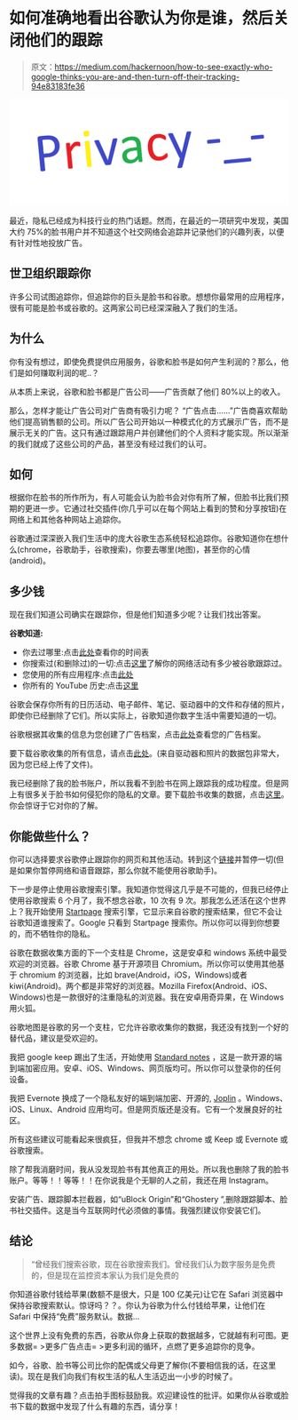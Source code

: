 # 如何准确地看出谷歌认为你是谁，然后关闭他们的跟踪

> 原文：<https://medium.com/hackernoon/how-to-see-exactly-who-google-thinks-you-are-and-then-turn-off-their-tracking-94e83183fe36>

![](img/4f52a67f83d00f3d879563b7fe0246dc.png)

最近，隐私已经成为科技行业的热门话题。然而，在最近的一项研究中发现，美国大约 75%的脸书用户并不知道这个社交网络会追踪并记录他们的兴趣列表，以便有针对性地投放广告。

## **世卫组织跟踪你**

许多公司试图追踪你，但追踪你的巨头是脸书和谷歌。想想你最常用的应用程序，很有可能是脸书或谷歌的。这两家公司已经深深融入了我们的生活。

## **为什么**

你有没有想过，即使免费提供应用服务，谷歌和脸书是如何产生利润的？那么，他们是如何赚取利润的呢..？

从本质上来说，谷歌和脸书都是广告公司——广告贡献了他们 80%以上的收入。

那么，怎样才能让广告公司对广告商有吸引力呢？
“广告点击……”广告商喜欢帮助他们提高销售额的公司。所以广告公司开始以一种模式化的方式展示广告，而不是展示无关的广告。这只有通过跟踪用户并创建他们的个人资料才能实现。所以渐渐的我们就成了这些公司的产品，甚至没有经过我们的认可。

## **如何**

根据你在脸书的所作所为，有人可能会认为脸书会对你有所了解，但脸书比我们预期的更进一步。它通过社交插件(你几乎可以在每个网站上看到的赞和分享按钮)在网络上和其他各种网站上追踪你。

谷歌通过深深嵌入我们生活中的庞大谷歌生态系统轻松追踪你。谷歌知道你在想什么(chrome，谷歌助手，谷歌搜索)，你要去哪里(地图)，甚至你的心情(android)。

## **多少钱**

现在我们知道公司确实在跟踪你，但是他们知道多少呢？让我们找出答案。

**谷歌知道:**

*   你去过哪里:点击[此处](https://www.google.com/maps/timeline?pb)查看你的时间表
*   你搜索过(和删除过)的一切:点击[这里](https://myactivity.google.com/myactivity)了解你的网络活动有多少被谷歌跟踪过。
*   您使用的所有应用程序:点击[此处](https://security.google.com/settings/security/permissions)
*   你所有的 YouTube 历史:点击[这里](https://www.youtube.com/feed/history/search_history)

谷歌会保存你所有的日历活动、电子邮件、笔记、驱动器中的文件和存储的照片，即使你已经删除了它们。所以实际上，谷歌知道你数字生活中需要知道的一切。

谷歌根据其收集的信息为您创建了广告档案，点击[此处](https://www.google.com/settings/ads/)查看您的广告档案。

要下载谷歌收集的所有信息，请点击[此处](https://takeout.google.com/?hl=en&utm_source=google-account&utm_medium=web)。(来自驱动器和照片的数据包非常大，因为您已经上传了文件)。

我已经删除了我的脸书账户，所以我看不到脸书在网上跟踪我的成功程度。但是网上有很多关于脸书如何侵犯你的隐私的文章。要下载脸书收集的数据，点击[这里](https://en-gb.facebook.com/help/212802592074644)。你会惊讶于它对你的了解。

## 你能做些什么？

你可以选择要求谷歌停止跟踪你的网页和其他活动。转到这个[链接](https://myaccount.google.com/activitycontrols?utm_source=my-activity&utm_medium=home&utm_campaign&continue=https%3A%2F%2Fmyactivity.google.com%2Fmyactivity%3Futm_campaign%3Dcontinue)并暂停一切(但是如果你暂停网络和语音跟踪，那么你就不能使用谷歌助手)。

下一步是停止使用谷歌搜索引擎。我知道你觉得这几乎是不可能的，但我已经停止使用谷歌搜索 6 个月了，我不想念谷歌，10 次有 9 次。那我怎么还活在这个世界上？我开始使用 [Startpage](https://www.startpage.com/en/?&t=default) 搜索引擎，它显示来自谷歌的搜索结果，但它不会让谷歌知道谁搜索了。Google 只看到 Startpage 搜索你。所以你可以得到你想要的，而不牺牲你的隐私。

谷歌在数据收集方面的下一个支柱是 Chrome，这是安卓和 windows 系统中最受欢迎的浏览器。谷歌 Chrome 基于开源项目 Chromium。所以你可以使用其他基于 chromium 的浏览器，比如 brave(Android，iOS，Windows)或者 kiwi(Android)。两个都是非常好的浏览器。Mozilla Firefox(Android、iOS、Windows)也是一款很好的注重隐私的浏览器。我在安卓用奇异果，在 Windows 用火狐。

谷歌地图是谷歌的另一个支柱，它允许谷歌收集你的数据，我还没有找到一个好的替代品，建议是受欢迎的。

我把 google keep 踢出了生活，开始使用 [Standard notes](https://standardnotes.org/) ，这是一款开源的端到端加密应用。安卓、iOS、Windows、网页版均可。所以你可以登录你的任何设备。

我把 Evernote 换成了一个隐私友好的端到端加密、开源的, [Joplin](https://joplin.cozic.net/) 。Windows、iOS、Linux、Android 应用均可。但是网页版还是没有。它有一个发展良好的社区。

所有这些建议可能看起来很疯狂，但我并不想念 chrome 或 Keep 或 Evernote 或谷歌搜索。

除了帮我消磨时间，我从没发现脸书有其他真正的用处。所以我也删除了我的脸书账户。等等！！等等！！在你说我是个无聊的人之前，我还在用 Instagram。

安装广告、跟踪脚本拦截器，如“uBlock Origin”和“Ghostery ”,删除跟踪脚本、脸书社交插件。这是当今互联网时代必须做的事情。我强烈建议你安装它们。

## **结论**

> “曾经我们搜索谷歌，现在谷歌搜索我们。曾经我们认为数字服务是免费的，但是现在监控资本家认为我们是免费的

你知道谷歌付钱给苹果(数额不是很大，只是 100 亿美元)让它在 Safari 浏览器中保持谷歌搜索默认。惊讶吗？？。你认为谷歌为什么付钱给苹果，让他们在 Safari 中保持“免费”服务默认。数据…

这个世界上没有免费的东西，谷歌从你身上获取的数据越多，它就越有利可图。更多数据= >更多广告点击= >更多利润的循环，点燃了更多追踪你的竞争。

如今，谷歌、脸书等公司比你的配偶或父母更了解你(不要相信我的话，在这里读)。现在是我们向我们有权生活的私人生活迈出一小步的时候了。

觉得我的文章有趣？点击拍手图标鼓励我。欢迎建设性的批评。如果你从谷歌或脸书下载的数据中发现了什么有趣的东西，请分享！
